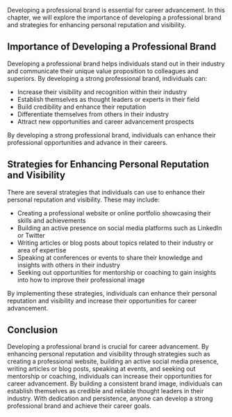 
Developing a professional brand is essential for career advancement. In this chapter, we will explore the importance of developing a professional brand and strategies for enhancing personal reputation and visibility.

Importance of Developing a Professional Brand
---------------------------------------------

Developing a professional brand helps individuals stand out in their industry and communicate their unique value proposition to colleagues and superiors. By developing a strong professional brand, individuals can:

* Increase their visibility and recognition within their industry
* Establish themselves as thought leaders or experts in their field
* Build credibility and enhance their reputation
* Differentiate themselves from others in their industry
* Attract new opportunities and career advancement prospects

By developing a strong professional brand, individuals can enhance their professional opportunities and advance in their careers.

Strategies for Enhancing Personal Reputation and Visibility
-----------------------------------------------------------

There are several strategies that individuals can use to enhance their personal reputation and visibility. These may include:

* Creating a professional website or online portfolio showcasing their skills and achievements
* Building an active presence on social media platforms such as LinkedIn or Twitter
* Writing articles or blog posts about topics related to their industry or area of expertise
* Speaking at conferences or events to share their knowledge and insights with others in their industry
* Seeking out opportunities for mentorship or coaching to gain insights into how to improve their professional image

By implementing these strategies, individuals can enhance their personal reputation and visibility and increase their opportunities for career advancement.

Conclusion
----------

Developing a professional brand is crucial for career advancement. By enhancing personal reputation and visibility through strategies such as creating a professional website, building an active social media presence, writing articles or blog posts, speaking at events, and seeking out mentorship or coaching, individuals can increase their opportunities for career advancement. By building a consistent brand image, individuals can establish themselves as credible and reliable thought leaders in their industry. With dedication and persistence, anyone can develop a strong professional brand and achieve their career goals.
